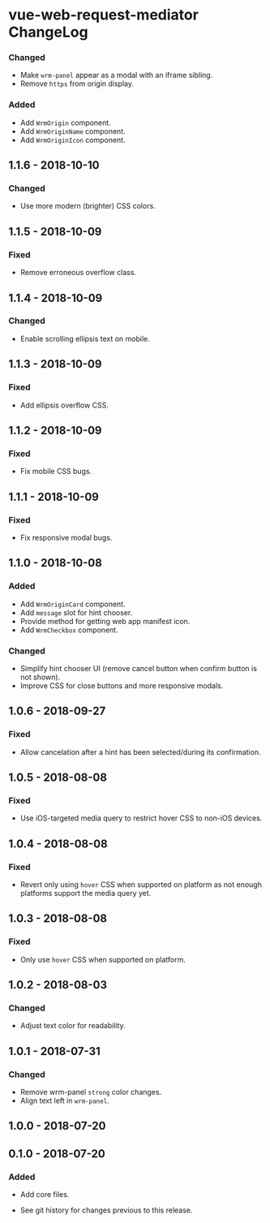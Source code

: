 # vue-web-request-mediator ChangeLog

### Changed
- Make `wrm-panel` appear as a modal with an iframe sibling.
- Remove `https` from origin display.

### Added
- Add `WrmOrigin` component.
- Add `WrmOriginName` component.
- Add `WrmOriginIcon` component.

## 1.1.6 - 2018-10-10

### Changed
- Use more modern (brighter) CSS colors.

## 1.1.5 - 2018-10-09

### Fixed
- Remove erroneous overflow class.

## 1.1.4 - 2018-10-09

### Changed
- Enable scrolling ellipsis text on mobile.

## 1.1.3 - 2018-10-09

### Fixed
- Add ellipsis overflow CSS.

## 1.1.2 - 2018-10-09

### Fixed
- Fix mobile CSS bugs.

## 1.1.1 - 2018-10-09

### Fixed
- Fix responsive modal bugs.

## 1.1.0 - 2018-10-08

### Added
- Add `WrmOriginCard` component.
- Add `message` slot for hint chooser.
- Provide method for getting web app manifest icon.
- Add `WrmCheckbox` component.

### Changed
- Simplify hint chooser UI (remove cancel button when confirm
  button is not shown).
- Improve CSS for close buttons and more responsive modals.

## 1.0.6 - 2018-09-27

### Fixed
- Allow cancelation after a hint has been
  selected/during its confirmation.

## 1.0.5 - 2018-08-08

### Fixed
- Use iOS-targeted media query to restrict hover
  CSS to non-iOS devices.

## 1.0.4 - 2018-08-08

### Fixed
- Revert only using `hover` CSS when supported on
  platform as not enough platforms support the
  media query yet.

## 1.0.3 - 2018-08-08

### Fixed
- Only use `hover` CSS when supported on platform.

## 1.0.2 - 2018-08-03

### Changed
- Adjust text color for readability.

## 1.0.1 - 2018-07-31

### Changed
- Remove wrm-panel `strong` color changes.
- Align text left in `wrm-panel`.

## 1.0.0 - 2018-07-20

## 0.1.0 - 2018-07-20

### Added
- Add core files.

- See git history for changes previous to this release.
